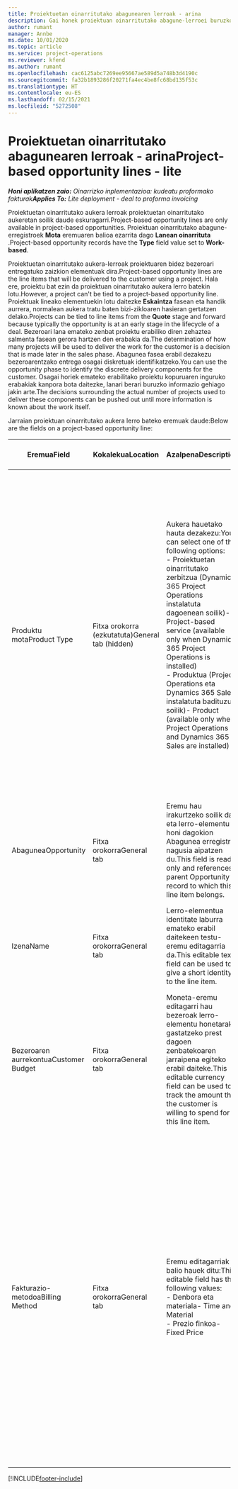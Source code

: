 ```yaml
---
title: Proiektuetan oinarritutako abagunearen lerroak - arina
description: Gai honek proiektuan oinarritutako abagune-lerroei buruzko informazioa eskaintzen du. (Pro)
author: rumant
manager: Annbe
ms.date: 10/01/2020
ms.topic: article
ms.service: project-operations
ms.reviewer: kfend
ms.author: rumant
ms.openlocfilehash: cac6125abc7269ee95667ae589d5a748b3d4190c
ms.sourcegitcommit: fa32b1893286f20271fa4ec4be8fc68bd135f53c
ms.translationtype: HT
ms.contentlocale: eu-ES
ms.lasthandoff: 02/15/2021
ms.locfileid: "5272508"
---
```

# <a name="project-based-opportunity-lines---lite"></a><span data-ttu-id="9b572-104">Proiektuetan oinarritutako abagunearen lerroak - arina</span><span class="sxs-lookup"><span data-stu-id="9b572-104">Project-based opportunity lines - lite</span></span>

<span data-ttu-id="9b572-105">_**Honi aplikatzen zaio:** Oinarrizko inplementazioa: kudeatu proformako fakturak_</span><span class="sxs-lookup"><span data-stu-id="9b572-105">_**Applies To:** Lite deployment - deal to proforma invoicing_</span></span>

<span data-ttu-id="9b572-106">Proiektuetan oinarritutako aukera lerroak proiektuetan oinarritutako aukeretan soilik daude eskuragarri.</span><span class="sxs-lookup"><span data-stu-id="9b572-106">Project-based opportunity lines are only available in project-based opportunities.</span></span> <span data-ttu-id="9b572-107">Proiektuan oinarritutako abagune-erregistroek **Mota** eremuaren balioa ezarrita dago **Lanean oinarrituta** .</span><span class="sxs-lookup"><span data-stu-id="9b572-107">Project-based opportunity records have the **Type** field value set to **Work-based**.</span></span>

<span data-ttu-id="9b572-108">Proiektuetan oinarritutako aukera-lerroak proiektuaren bidez bezeroari entregatuko zaizkion elementuak dira.</span><span class="sxs-lookup"><span data-stu-id="9b572-108">Project-based opportunity lines are the line items that will be delivered to the customer using a project.</span></span> <span data-ttu-id="9b572-109">Hala ere, proiektu bat ezin da proiektuan oinarritutako aukera lerro batekin lotu.</span><span class="sxs-lookup"><span data-stu-id="9b572-109">However, a project can't be tied to a project-based opportunity line.</span></span> <span data-ttu-id="9b572-110">Proiektuak lineako elementuekin lotu daitezke **Eskaintza** fasean eta handik aurrera, normalean aukera tratu baten bizi-zikloaren hasieran gertatzen delako.</span><span class="sxs-lookup"><span data-stu-id="9b572-110">Projects can be tied to line items from the **Quote** stage and forward because typically the opportunity is at an early stage in the lifecycle of a deal.</span></span> <span data-ttu-id="9b572-111">Bezeroari lana emateko zenbat proiektu erabiliko diren zehaztea salmenta fasean gerora hartzen den erabakia da.</span><span class="sxs-lookup"><span data-stu-id="9b572-111">The determination of how many projects will be used to deliver the work for the customer is a decision that is made later in the sales phase.</span></span> <span data-ttu-id="9b572-112">Abagunea fasea erabil dezakezu bezeroarentzako entrega osagai diskretuak identifikatzeko.</span><span class="sxs-lookup"><span data-stu-id="9b572-112">You can use the opportunity phase to identify the discrete delivery components for the customer.</span></span> <span data-ttu-id="9b572-113">Osagai horiek emateko erabilitako proiektu kopuruaren inguruko erabakiak kanpora bota daitezke, lanari berari buruzko informazio gehiago jakin arte.</span><span class="sxs-lookup"><span data-stu-id="9b572-113">The decisions surrounding the actual number of projects used to deliver these components can be pushed out until more information is known about the work itself.</span></span>

<span data-ttu-id="9b572-114">Jarraian proiektuan oinarritutako aukera lerro bateko eremuak daude:</span><span class="sxs-lookup"><span data-stu-id="9b572-114">Below are the fields on a project-based opportunity line:</span></span>

| <span data-ttu-id="9b572-115">**Eremua**</span><span class="sxs-lookup"><span data-stu-id="9b572-115">**Field**</span></span> | <span data-ttu-id="9b572-116">**Kokalekua**</span><span class="sxs-lookup"><span data-stu-id="9b572-116">**Location**</span></span> | <span data-ttu-id="9b572-117">**Azalpena**</span><span class="sxs-lookup"><span data-stu-id="9b572-117">**Description**</span></span> | <span data-ttu-id="9b572-118">**Downstream eragina**</span><span class="sxs-lookup"><span data-stu-id="9b572-118">**Downstream impact**</span></span> |
| --- | --- | --- | --- |
| <span data-ttu-id="9b572-119">Produktu mota</span><span class="sxs-lookup"><span data-stu-id="9b572-119">Product Type</span></span> | <span data-ttu-id="9b572-120">Fitxa orokorra (ezkutatuta)</span><span class="sxs-lookup"><span data-stu-id="9b572-120">General tab (hidden)</span></span> | <span data-ttu-id="9b572-121">Aukera hauetako hauta dezakezu:</span><span class="sxs-lookup"><span data-stu-id="9b572-121">You can select one of the following options:</span></span></br><span data-ttu-id="9b572-122">- Proiektuetan oinarritutako zerbitzua (Dynamics 365 Project Operations instalatuta dagoenean soilik)</span><span class="sxs-lookup"><span data-stu-id="9b572-122">- Project-based service (available only when Dynamics 365 Project Operations is installed)</span></span></br><span data-ttu-id="9b572-123">- Produktua (Project Operations eta Dynamics 365 Sales instalatuta badituzu soilik)</span><span class="sxs-lookup"><span data-stu-id="9b572-123">- Product (available only when Project Operations and Dynamics 365 Sales are installed)</span></span> | <span data-ttu-id="9b572-124">Eremu honen balioa ezarrita dago **Proiektuetan oinarritutako zerbitzua** proiektuan oinarritutako aukera-lerroa Aukeran Aukeran proiektuan oinarritutako lerroen saretik sortzen duzunean.</span><span class="sxs-lookup"><span data-stu-id="9b572-124">The value of this field is set to **Project-based service** when you create a project-based opportunity line from the project-based lines grid on the Opportunity.</span></span> <br> <span data-ttu-id="9b572-125">Balio hau aldatzen edo gainidazten baduzu, proiektuaren funtzionalitatea ez da gaituko proiektuan oinarritutako lineako elementuetan.</span><span class="sxs-lookup"><span data-stu-id="9b572-125">If you change or override this value, the project functionality won't be enabled on your project-based line items.</span></span> |
| <span data-ttu-id="9b572-126">Abagunea</span><span class="sxs-lookup"><span data-stu-id="9b572-126">Opportunity</span></span> | <span data-ttu-id="9b572-127">Fitxa orokorra</span><span class="sxs-lookup"><span data-stu-id="9b572-127">General tab</span></span> | <span data-ttu-id="9b572-128">Eremu hau irakurtzeko soilik da eta lerro-elementu honi dagokion Abagunea erregistro nagusia aipatzen du.</span><span class="sxs-lookup"><span data-stu-id="9b572-128">This field is read-only and references parent Opportunity record to which this line item belongs.</span></span> | <span data-ttu-id="9b572-129">Ez dago alor honen beherako eraginik.</span><span class="sxs-lookup"><span data-stu-id="9b572-129">There is no downstream impact from this field.</span></span> |
| <span data-ttu-id="9b572-130">Izena</span><span class="sxs-lookup"><span data-stu-id="9b572-130">Name</span></span> | <span data-ttu-id="9b572-131">Fitxa orokorra</span><span class="sxs-lookup"><span data-stu-id="9b572-131">General tab</span></span> | <span data-ttu-id="9b572-132">Lerro-elementua identitate laburra emateko erabil daitekeen testu-eremu editagarria da.</span><span class="sxs-lookup"><span data-stu-id="9b572-132">This editable text field can be used to give a short identity to the line item.</span></span> | <span data-ttu-id="9b572-133">Balio hau aurrekontuaren marrara eramaten da aukera honetatik aurrekontua sortzen duzunean.</span><span class="sxs-lookup"><span data-stu-id="9b572-133">This value is carried over to the quote line when you create a quote from this opportunity.</span></span> |
| <span data-ttu-id="9b572-134">Bezeroaren aurrekontua</span><span class="sxs-lookup"><span data-stu-id="9b572-134">Customer Budget</span></span> | <span data-ttu-id="9b572-135">Fitxa orokorra</span><span class="sxs-lookup"><span data-stu-id="9b572-135">General tab</span></span> | <span data-ttu-id="9b572-136">Moneta-eremu editagarri hau bezeroak lerro-elementu honetarako gastatzeko prest dagoen zenbatekoaren jarraipena egiteko erabil daiteke.</span><span class="sxs-lookup"><span data-stu-id="9b572-136">This editable currency field can be used to track the amount that the customer is willing to spend for this line item.</span></span> | <span data-ttu-id="9b572-137">Balio hau eskintzako dagokion eremura eramaten da aukera honetatik aurrekontua sortzen duzunean.</span><span class="sxs-lookup"><span data-stu-id="9b572-137">This value is carried over to the corresponding field on the quote line when you create a quote from this opportunity.</span></span> |
| <span data-ttu-id="9b572-138">Fakturazio-metodoa</span><span class="sxs-lookup"><span data-stu-id="9b572-138">Billing Method</span></span> | <span data-ttu-id="9b572-139">Fitxa orokorra</span><span class="sxs-lookup"><span data-stu-id="9b572-139">General tab</span></span> | <span data-ttu-id="9b572-140">Eremu editagarriak balio hauek ditu:</span><span class="sxs-lookup"><span data-stu-id="9b572-140">This editable field has the following values:</span></span></br><span data-ttu-id="9b572-141">- Denbora eta materiala</span><span class="sxs-lookup"><span data-stu-id="9b572-141">- Time and Material</span></span></br><span data-ttu-id="9b572-142">- Prezio finkoa</span><span class="sxs-lookup"><span data-stu-id="9b572-142">- Fixed Price</span></span> | <span data-ttu-id="9b572-143">Balio hau eskintzako dagokion eremura eramaten da aukera honetatik aurrekontua sortzen duzunean.</span><span class="sxs-lookup"><span data-stu-id="9b572-143">This value is carried over to the corresponding field on the quote line when you create a quote from this opportunity.</span></span> <span data-ttu-id="9b572-144">Aurrekontuaren lerroa sortu ondoren, eremua blokeatuta dago eta ezin da aldatu.</span><span class="sxs-lookup"><span data-stu-id="9b572-144">After the quote line is created, the field is locked and can't be changed.</span></span> <span data-ttu-id="9b572-145">Esleitu eremuaren balioa ahalik eta zehatzen.</span><span class="sxs-lookup"><span data-stu-id="9b572-145">Assign this field value as accurately as possible.</span></span> <span data-ttu-id="9b572-146">Eremu honen balioa aurrekontuaren lerroan aldatu behar baduzu, ezabatu eta berriro sortu aurrekontua.</span><span class="sxs-lookup"><span data-stu-id="9b572-146">If you need to change the value of this field on the quote line, delete and re-create the quote line.</span></span> |


[!INCLUDE[footer-include](../../includes/footer-banner.md)]